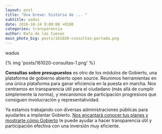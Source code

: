 ```yaml
---
layout: post
title: "Una breve: historia de ... "
subtitle: wadus
date: 2016-10-24 9:00:00 +0100
categories: transparencia
author: Rafa de las Cuevas
main_photo_big: posts/161020-consultas-portada.png
---
```


wadus

{% img 'posts/161020-consultas-1.png' %} 


<div class="separator blue short"></div>

**Consultas sobre presupuestos** es otro de los módulos de Gobierto, una plataforma de gobierno abierto open source. Reunimos herramientas en una única plataforma para ganar eficiencia en la puesta en marcha. Nos centramos en transparencia útil para el ciudadano (más allá de cumplir simplemente la norma), y mecanismos de participación progresivos que consiguen involucración y representatividad. 

Ya estamos trabajando con diversas administraciones públicas para ayudarles a implantar Gobierto. [Nos encantará conocer tus planes y mostrarte cómo Gobierto](mailto:abre@gobierto.es) te puede ayudar a hacer transparencia útil y participación efectiva con una inversión muy eficiente.

